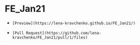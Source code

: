 # FE_Jan21

-     [Preview](https://lena-kravchenko.github.io/FE_Jan21/)
-     [Pull Request](https://github.com/lena-kravchenko/FE_Jan21/pull/1/files)
